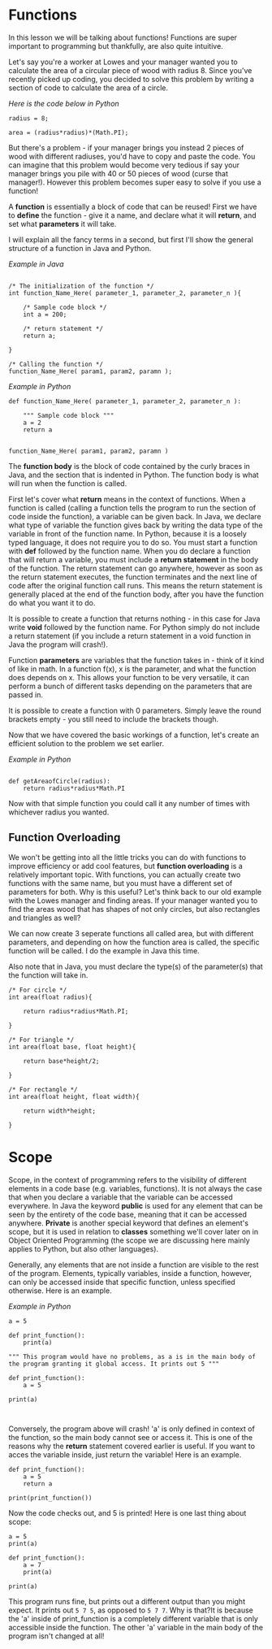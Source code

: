 # Functions

In this lesson we will be talking about functions! Functions are super important to programming but thankfully, are also quite intuitive. 

Let's say you're a worker at Lowes and your manager wanted you to calculate the area of a circular piece of wood with radius 8. Since you've recently picked up coding, you decided to solve this problem by writing a section of code to calculate the area of a circle. 

*Here is the code below in Python*

```
radius = 8;

area = (radius*radius)*(Math.PI);
```


But there's a problem - if your manager brings you instead 2 pieces of wood with different radiuses, you'd have to copy and paste the code. You can imagine that this problem would become very tedious if say your manager brings you pile with 40 or 50 pieces of wood (curse that manager!). However this problem becomes super easy to solve if you use a function!

A **function** is essentially a block of code that can be reused! First we have to **define** the function - give it a name, and declare what it will **return**, and set what **parameters** it will take.

I will explain all the fancy terms in a second, but first I'll show the general structure of a function in Java and Python.

*Example in Java*

```

/* The initialization of the function */
int function_Name_Here( parameter_1, parameter_2, parameter_n ){ 

    /* Sample code block */
    int a = 200;

    /* return statement */
    return a;

}

/* Calling the function */
function_Name_Here( param1, param2, paramn );

```

*Example in Python*

```
def function_Name_Here( parameter_1, parameter_2, parameter_n ):

    """ Sample code block """
    a = 2
    return a


function_Name_Here( param1, param2, paramn )

```

The **function body** is the block of code contained by the curly braces in Java, and the section that is indented in Python. The function body is what will run when the function is called. 

First let's cover what **return** means in the context of functions. When a function is called (calling a function tells the program to run the section of code inside the function), a variable can be given back. In Java, we declare what type of variable the function gives back by writing the data type of the variable in front of the function name. In Python, because it is a loosely typed language, it does not require you to do so. You must start a function with **def** followed by the function name. When you do declare a function that will return a variable, you must include a **return statement** in the body of the function. The return statement can go anywhere, however as soon as the return statement executes, the function terminates and the next line of code after the original function call runs. This means the return statement is generally placed at the end of the function body, after you have the function do what you want it to do.

It is possible to create a function that returns nothing - in this case for Java write **void** followed by the function name. For Python simply do not include a return statement (if you include a return statement in a void function in Java the program will crash!).   

Function **parameters** are variables that the function takes in - think of it kind of like in math. In a function f(x), x is the parameter, and what the function does depends on x. This allows your function to be very versatile, it can perform a bunch of different tasks depending on the parameters that are passed in.

It is possible to create a function with 0 parameters. Simply leave the round brackets empty - you still need to include the brackets though.

Now that we have covered the basic workings of a function, let's create an efficient solution to the problem we set earlier.

*Example in Python*

```

def getAreaofCircle(radius):
    return radius*radius*Math.PI

```

Now with that simple function you could call it any number of times with whichever radius you wanted.

## Function Overloading
We won't be getting into all the little tricks you can do with functions to improve efficiency or add cool features, but **function overloading** is a relatively important topic. With functions, you can actually create two functions with the same name, but you must have a different set of parameters for both. Why is this useful? Let's think back to our old example with the Lowes manager and finding areas. If your manager wanted you to find the areas wood that has shapes of not only circles, but also rectangles and triangles as well?

We can now create 3 seperate functions all called area, but with different parameters, and depending on how the function area is called, the specific function will be called. I do the example in Java this time.

Also note that in Java, you must declare the type(s) of the parameter(s) that the function will take in.

```
/* For circle */
int area(float radius){

    return radius*radius*Math.PI;

}

/* For triangle */
int area(float base, float height){

    return base*height/2;

}

/* For rectangle */
int area(float height, float width){

    return width*height;

}
```

# Scope
Scope, in the context of programming refers to the visibility of different elements in a code base (e.g. variables, functions). It is not always the case that when you declare a variable that the variable can be accessed everywhere. In Java the keyword **public** is used for any element that can be seen by the entirety of the code base, meaning that it can be accessed anywhere. **Private** is another special keyword that defines an element's scope, but it is used in relation to **classes** something we'll cover later on in Object Oriented Programming (the scope we are discussing here mainly applies to Python, but also other languages).

Generally, any elements that are not inside a function are visible to the rest of the program. Elements, typically variables, inside a function, however, can only be accessed inside that specific function, unless specified otherwise. Here is an example.

*Example in Python*

```
a = 5

def print_function():
    print(a)

""" This program would have no problems, as a is in the main body of the program granting it global access. It prints out 5 """
``` 

```
def print_function():
    a = 5

print(a)

 
```

Conversely, the program above will crash! 'a' is only defined in context of the function, so the main body cannot see or access it. This is one of the reasons why the **return** statement covered earlier is useful. If you want to acces the variable inside, just return the variable! Here is an example.

```
def print_function():
    a = 5
    return a

print(print_function())

```

Now the code checks out, and 5 is printed! Here is one last thing about scope:

```
a = 5
print(a)

def print_function():
    a = 7
    print(a)

print(a)

```
This program runs fine, but prints out a different output than you might expect. It prints out ```5 7 5```, as opposed to ```5 7 7```. Why is that?It is because the 'a' inside of print_function is a completely different variable that is only accessible inside the function. The other 'a' variable in the main body of the program isn't changed at all!












 



